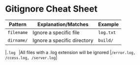 # Gitignore Cheat Sheet

| Pattern    | Explanation/Matches         | Example   |
| ---------- | --------------------------- | --------- |
| `filename` | Ignore a specific file      | `log.txt` |
| `dirname/` | Ignore a specific directory | `build/`  |

|`.log ` |All files with a .log extension will be ignored |`/error.log, /ccess.log, /server.log`|
